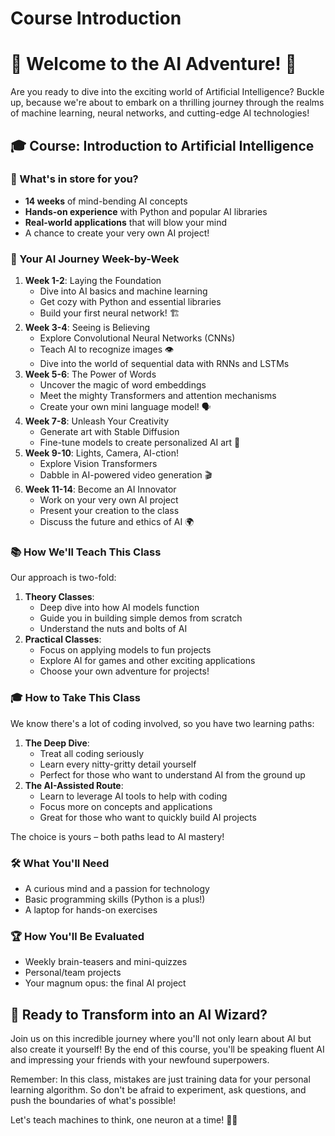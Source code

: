 # Course Introduction

# 🤖 Welcome to the AI Adventure! 🚀

Are you ready to dive into the exciting world of Artificial Intelligence? Buckle up, because we're about to embark on a thrilling journey through the realms of machine learning, neural networks, and cutting-edge AI technologies!

## 🎓 Course: Introduction to Artificial Intelligence

### 🌟 What's in store for you?

- **14 weeks** of mind-bending AI concepts
- **Hands-on experience** with Python and popular AI libraries
- **Real-world applications** that will blow your mind
- A chance to create your very own AI project!

### 🧠 Your AI Journey Week-by-Week

1. **Week 1-2**: Laying the Foundation
    - Dive into AI basics and machine learning
    - Get cozy with Python and essential libraries
    - Build your first neural network! 🏗️
2. **Week 3-4**: Seeing is Believing
    - Explore Convolutional Neural Networks (CNNs)
    - Teach AI to recognize images 👁️
    - Dive into the world of sequential data with RNNs and LSTMs
3. **Week 5-6**: The Power of Words
    - Uncover the magic of word embeddings
    - Meet the mighty Transformers and attention mechanisms
    - Create your own mini language model! 🗣️
4. **Week 7-8**: Unleash Your Creativity
    - Generate art with Stable Diffusion
    - Fine-tune models to create personalized AI art 🎨
5. **Week 9-10**: Lights, Camera, AI-ction!
    - Explore Vision Transformers
    - Dabble in AI-powered video generation 🎬
6. **Week 11-14**: Become an AI Innovator
    - Work on your very own AI project
    - Present your creation to the class
    - Discuss the future and ethics of AI 🌍

### 📚 How We'll Teach This Class

Our approach is two-fold:

1. **Theory Classes**:
    - Deep dive into how AI models function
    - Guide you in building simple demos from scratch
    - Understand the nuts and bolts of AI
2. **Practical Classes**:
    - Focus on applying models to fun projects
    - Explore AI for games and other exciting applications
    - Choose your own adventure for projects!

### 🎓 How to Take This Class

We know there's a lot of coding involved, so you have two learning paths:

1. **The Deep Dive**:
    - Treat all coding seriously
    - Learn every nitty-gritty detail yourself
    - Perfect for those who want to understand AI from the ground up
2. **The AI-Assisted Route**:
    - Learn to leverage AI tools to help with coding
    - Focus more on concepts and applications
    - Great for those who want to quickly build AI projects

The choice is yours – both paths lead to AI mastery!

### 🛠️ What You'll Need

- A curious mind and a passion for technology
- Basic programming skills (Python is a plus!)
- A laptop for hands-on exercises

### 🏆 How You'll Be Evaluated

- Weekly brain-teasers and mini-quizzes
- Personal/team projects
- Your magnum opus: the final AI project

## 🚀 Ready to Transform into an AI Wizard?

Join us on this incredible journey where you'll not only learn about AI but also create it yourself! By the end of this course, you'll be speaking fluent AI and impressing your friends with your newfound superpowers.

Remember: In this class, mistakes are just training data for your personal learning algorithm. So don't be afraid to experiment, ask questions, and push the boundaries of what's possible!

Let's teach machines to think, one neuron at a time! 🧠✨